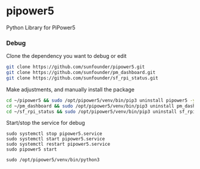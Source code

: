 # pipower5
Python Library for PiPower5


### Debug

Clone the dependency you want to debug or edit

```bash
git clone https://github.com/sunfounder/pipower5.git
git clone https://github.com/sunfounder/pm_dashboard.git
git clone https://github.com/sunfounder/sf_rpi_status.git
```

Make adjustments, and manually install the package

```bash
cd ~/pipower5 && sudo /opt/pipower5/venv/bin/pip3 uninstall pipower5 -y && sudo /opt/pipower5/venv/bin/pip3 install .
cd ~/pm_dashboard && sudo /opt/pipower5/venv/bin/pip3 uninstall pm_dashboard -y && sudo /opt/pipower5/venv/bin/pip3 install .
cd ~/sf_rpi_status && sudo /opt/pipower5/venv/bin/pip3 uninstall sf_rpi_status -y && sudo /opt/pipower5/venv/bin/pip3 install .
```

Start/stop the service for debug

```
sudo systemctl stop pipower5.service
sudo systemctl start pipower5.service
sudo systemctl restart pipower5.service
sudo pipower5 start

sudo /opt/pipower5/venv/bin/python3
```
